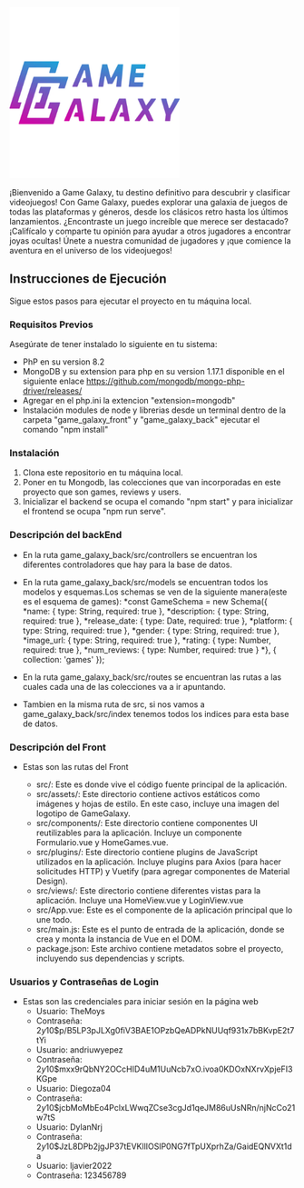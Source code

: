 <img src="https://github.com/DylanNrj/GameGalaxy/blob/Diego_Moys/GameGalaxy_Logo.webp" alt="Logo de Game Galaxy" width="300" height="300">

¡Bienvenido a Game Galaxy, tu destino definitivo para descubrir y clasificar videojuegos! 
Con Game Galaxy, puedes explorar una galaxia de juegos de todas las plataformas y géneros, 
desde los clásicos retro hasta los últimos lanzamientos. ¿Encontraste un juego increíble que merece ser destacado? 
¡Califícalo y comparte tu opinión para ayudar a otros jugadores a encontrar joyas ocultas! Únete a nuestra comunidad de jugadores 
y ¡que comience la aventura en el universo de los videojuegos!

## Instrucciones de Ejecución

Sigue estos pasos para ejecutar el proyecto en tu máquina local.

### Requisitos Previos

Asegúrate de tener instalado lo siguiente en tu sistema:

- PhP en su version 8.2
- MongoDB y su extension para php en su version 1.17.1 disponible en el siguiente enlace https://github.com/mongodb/mongo-php-driver/releases/
- Agregar en el php.ini la extencion "extension=mongodb"
- Instalación modules de node y librerias desde un terminal dentro de la carpeta "game_galaxy_front" y "game_galaxy_back" ejecutar el comando "npm install"

### Instalación

1. Clona este repositorio en tu máquina local.
2. Poner en tu Mongodb, las colecciones que van incorporadas en este proyecto que son games, reviews y users.
3. Inicializar el backend se ocupa el comando "npm start" y para inicializar el frontend se ocupa "npm run serve".


### Descripción del backEnd

- En la ruta game_galaxy_back/src/controllers se encuentran los diferentes controladores que hay para la base de datos.
- En la ruta game_galaxy_back/src/models se encuentran todos los modelos y esquemas.Los schemas se ven de la siguiente manera(este es el esquema de games):
  *const GameSchema = new Schema({
  *name: { type: String, required: true },
  *description: { type: String, required: true },
  *release_date: { type: Date, required: true },
  *platform: { type: String, required: true },
  *gender: { type: String, required: true },  
  *image_url: { type: String, required: true },
  *rating: { type: Number, required: true },
  *num_reviews: { type: Number, required: true }
*}, { collection: 'games' }); 
 
- En la ruta game_galaxy_back/src/routes se encuentran las rutas a las cuales cada una de las colecciones va a ir apuntando.
- Tambien en la misma ruta de src, si nos vamos a game_galaxy_back/src/index tenemos todos los indices para esta base de datos.

### Descripción del Front

- Estas son las rutas del Front

  * src/: Este es donde vive el código fuente principal de la aplicación.
  * src/assets/: Este directorio contiene activos estáticos como imágenes y hojas de estilo. En este caso, incluye una imagen del logotipo de GameGalaxy.
  * src/components/: Este directorio contiene componentes UI reutilizables para la aplicación. Incluye un componente Formulario.vue y HomeGames.vue.
  * src/plugins/: Este directorio contiene plugins de JavaScript utilizados en la aplicación. Incluye plugins para Axios (para hacer solicitudes HTTP) y Vuetify (para agregar componentes de Material Design).
  * src/views/: Este directorio contiene diferentes vistas para la aplicación. Incluye una HomeView.vue y LoginView.vue
  * src/App.vue: Este es el componente de la aplicación principal que lo une todo.
  * src/main.js: Este es el punto de entrada de la aplicación, donde se crea y monta la instancia de Vue en el DOM.
  * package.json: Este archivo contiene metadatos sobre el proyecto, incluyendo sus dependencias y scripts.

### Usuarios y Contraseñas de Login 

- Estas son las credenciales para iniciar sesión en la página web 
  * Usuario: TheMoys
  * Contraseña: $2y$10$p/B5LP3pJLXg0fiV3BAE1OPzbQeADPkNUUqf931x7bBKvpE2t7tYi
  * Usuario: andriuwyepez 
  * Contraseña: $2y$10$mxx9rQbNY2OCcHID4uM1UuNcb7xO.ivoa0KDOxNXrvXpjeFI3KGpe
  * Usuario: Diegoza04
  * Contraseña: $2y$10$jcbMoMbEo4PclxLWwqZCse3cgJd1qeJM86uUsNRn/njNcCo21w7tS
  * Usuario: DylanNrj
  * Contraseña: $2y$10$JzL8DPb2jgJP37tEVKllIOSlP0NG7fTpUXprhZa/GaidEQNVXt1da
  * Usuario: ljavier2022
  * Contraseña: 123456789

















